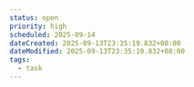 ```yaml
---
status: open
priority: high
scheduled: 2025-09-14
dateCreated: 2025-09-13T23:35:19.832+08:00
dateModified: 2025-09-13T23:35:19.832+08:00
tags:
  - task
---
```


